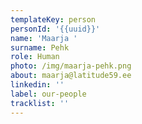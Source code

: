 ```yaml
---
templateKey: person
personId: '{{uuid}}'
name: 'Maarja '
surname: Pehk
role: Human
photo: /img/maarja-pehk.png
about: maarja@latitude59.ee
linkedin: ''
label: our-people
tracklist: ''
---
```

